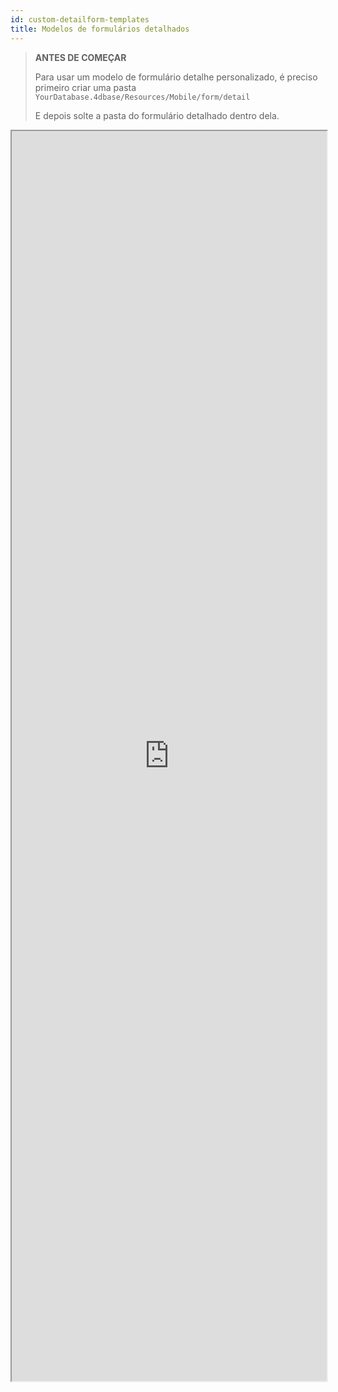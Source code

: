 ```yaml
---
id: custom-detailform-templates
title: Modelos de formulários detalhados
---
```


> **ANTES DE COMEÇAR**
> 
> Para usar um modelo de formulário detalhe personalizado, é preciso primeiro criar uma pasta `YourDatabase.4dbase/Resources/Mobile/form/detail` 
> 
> E depois solte a pasta do formulário detalhado dentro dela.


<div markdown="1">

<iframe src="https://4d-for-ios.github.io/gallery/#/type/form-detail/picker/0" scrolling="no" height="2000" width="100%">
</iframe>
</div>